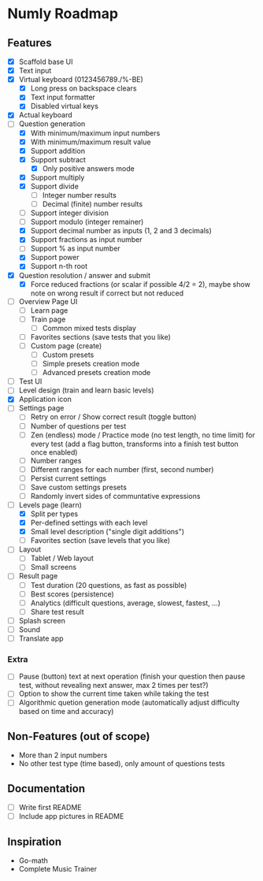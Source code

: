 # Numly Roadmap

## Features

- [X] Scaffold base UI
- [X] Text input
- [X] Virtual keyboard (0123456789./%-BE)
    - [X] Long press on backspace clears
    - [X] Text input formatter
    - [X] Disabled virtual keys
- [X] Actual keyboard
- [ ] Question generation
    - [X] With minimum/maximum input numbers
    - [X] With minimum/maximum result value
    - [X] Support addition
    - [X] Support subtract
        - [X] Only positive answers mode
    - [X] Support multiply
    - [X] Support divide
        - [ ] Integer number results
        - [ ] Decimal (finite) number results
    - [ ] Support integer division
    - [ ] Support modulo (integer remainer)
    - [X] Support decimal number as inputs (1, 2 and 3 decimals)
    - [X] Support fractions as input number
    - [ ] Support % as input number
    - [X] Support power
    - [X] Support n-th root
- [X] Question resolution / answer and submit
    - [X] Force reduced fractions (or scalar if possible 4/2 = 2), maybe show note on wrong result if correct but not reduced
- [ ] Overview Page UI
    - [ ] Learn page
    - [ ] Train page
        - [ ] Common mixed tests display
    - [ ] Favorites sections (save tests that you like)
    - [ ] Custom page (create)
        - [ ] Custom presets
        - [ ] Simple presets creation mode
        - [ ] Advanced presets creation mode
- [ ] Test UI
- [ ] Level design (train and learn basic levels)
- [X] Application icon
- [ ] Settings page
    - [ ] Retry on error / Show correct result (toggle button)
    - [ ] Number of questions per test
    - [ ] Zen (endless) mode / Practice mode (no test length, no time limit) for every test (add a flag button, transforms into a finish test button once enabled)
    - [ ] Number ranges
    - [ ] Different ranges for each number (first, second number)
    - [ ] Persist current settings
    - [ ] Save custom settings presets
    - [ ] Randomly invert sides of communtative expressions
- [ ] Levels page (learn)
    - [X] Split per types
    - [X] Per-defined settings with each level
    - [X] Small level description ("single digit additions")
    - [ ] Favorites section (save levels that you like)
- [ ] Layout
    - [ ] Tablet / Web layout
    - [ ] Small screens
- [ ] Result page
    - [ ] Test duration (20 questions, as fast as possible)
    - [ ] Best scores (persistence)
    - [ ] Analytics (difficult questions, average, slowest, fastest, ...)
    - [ ] Share test result
- [ ] Splash screen
- [ ] Sound
- [ ] Translate app

### Extra

- [ ] Pause (button) text at next operation (finish your question then pause test, without revealing next answer, max 2 times per test?)
- [ ] Option to show the current time taken while taking the test
- [ ] Algorithmic quetion generation mode (automatically adjust difficulty based on time and accuracy)

## Non-Features (out of scope)

- More than 2 input numbers
- No other test type (time based), only amount of questions tests

## Documentation

- [ ] Write first README
- [ ] Include app pictures in README

## Inspiration

- Go-math
- Complete Music Trainer
